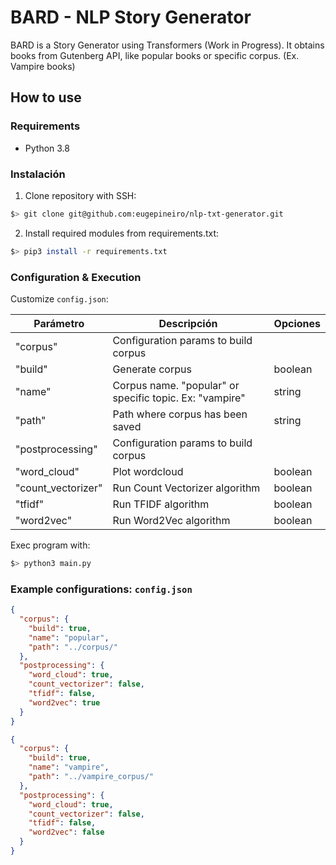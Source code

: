 # BARD - NLP Story Generator

BARD is a Story Generator using Transformers (Work in Progress). 
It obtains books from Gutenberg API, like popular books or specific corpus. (Ex. Vampire books)

## How to use

### Requirements
- Python 3.8

### Instalación
1. Clone repository with SSH:
```bash
$> git clone git@github.com:eugepineiro/nlp-txt-generator.git
```
2. Install required modules from requirements.txt:
```bash
$> pip3 install -r requirements.txt
```
### Configuration & Execution
Customize `config.json`:

| Parámetro          | Descripción                                             | Opciones |
|--------------------|---------------------------------------------------------|----------|
| "corpus"           | Configuration params to build corpus                    |          |
| "build"            | Generate corpus                                         | boolean  |
| "name"             | Corpus name. "popular" or specific topic. Ex: "vampire" | string   |
| "path"             | Path where corpus has been saved                        | string   |
| "postprocessing"   | Configuration params to build corpus                    |  |
| "word_cloud"       | Plot wordcloud                                          | boolean  |
| "count_vectorizer" | Run Count Vectorizer algorithm                          | boolean  |
| "tfidf"            | Run TFIDF algorithm                                     | boolean  |
| "word2vec"         | Run Word2Vec algorithm                                  | boolean  |

Exec program with:
```bash
$> python3 main.py
```

### Example configurations: `config.json`
```json
{
  "corpus": {
    "build": true,
    "name": "popular",
    "path": "../corpus/"
  },
  "postprocessing": {
    "word_cloud": true,
    "count_vectorizer": false,
    "tfidf": false,
    "word2vec": true
  }
}
```

```json
{
  "corpus": {
    "build": true,
    "name": "vampire",
    "path": "../vampire_corpus/"
  },
  "postprocessing": {
    "word_cloud": true,
    "count_vectorizer": false,
    "tfidf": false,
    "word2vec": false
  }
}
```